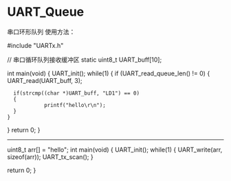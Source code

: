 # UART_Queue
串口环形队列
使用方法：

#include "UARTx.h"

// 串口循环队列接收缓冲区
static uint8_t UART_buff[10];

int main(void)
{
   UART_init();
  while(1)
  {
    if (UART_read_queue_len() != 0)
    {
      UART_read(UART_buff, 3);
      
      if(strcmp((char *)UART_buff, "LD1") == 0)
      {
				printf("hello\r\n");
      }
    }
  }
  return 0;
}

-------------------------------------------
uint8_t arr[] = "hello";
int main(void)
{
   UART_init();
  while(1)
  {
    UART_write(arr, sizeof(arr));
   UART_tx_scan();
  }
   
  return 0;
}
